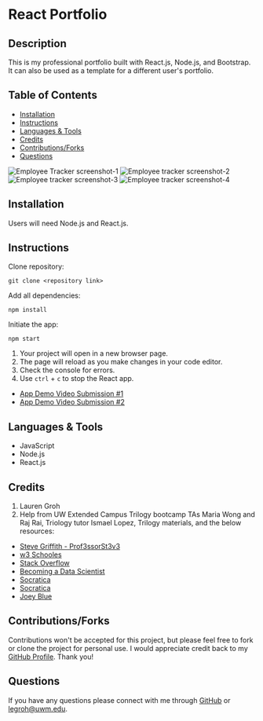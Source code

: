 # React Portfolio

## Description 

This is my professional portfolio built with React.js, Node.js, and Bootstrap. It can also be used as a template for a different user's portfolio.

  
## Table of Contents 
* [Installation](#installation)
* [Instructions](#instructions)
* [Languages & Tools](#languages-tools)
* [Credits](#credits)
* [Contributions/Forks](#contributions/forks)
* [Questions](#questions)

![Employee Tracker screenshot-1](./assets/images/screenshot-1.png "screenshot-1")
![Employee tracker screenshot-2](./assets/images/screenshot-2.png "screenshot-2")
![Employee tracker screenshot-3](./assets/images/screenshot-3.png "screenshot-3")
![Employee tracker screenshot-4](./assets/images/screenshot-4.png "screenshot-3")
  
## Installation

Users will need Node.js and React.js.
  
## Instructions 

Clone repository:
```
git clone <repository link>
```
Add all dependencies:
```
npm install
```
Initiate the app:
```
npm start
```

1. Your project will open in a new browser page.
2. The page will reload as you make changes in your code editor.
3. Check the console for errors.
4. Use ```ctrl``` + ```c``` to stop the React app.

* [App Demo Video Submission #1](https://watch.screencastify.com/v/cL3W8P0wV9iu4ffjihSJ)
* [App Demo Video Submission #2](https://watch.screencastify.com/v/KHA73YEd53qYPZx0RQvn)

## Languages & Tools

* JavaScript
* Node.js
* React.js

## Credits

1. Lauren Groh 
2. Help from UW Extended Campus Trilogy bootcamp TAs Maria Wong and Raj Rai, Triology tutor Ismael Lopez, Trilogy materials, and the below resources:
 * [Steve Griffith - Prof3ssorSt3v3](https://youtu.be/UQK9_gKQHZg)
 * [w3 Schooles](https://www.w3schools.com/sql/sql_unique.asp)
 * [Stack Overflow](https://stackoverflow.com/questions/43511183/mysql-error-1822-failed-to-add-foreign-key-constraint-missing-index-for-contra)
 * [Becoming a Data Scientist](https://youtu.be/5tEApCGgpEQ)
 * [Socratica](https://youtu.be/9yeOJ0ZMUYw)
 * [Socratica](https://youtu.be/VkabxQgtGsA)
 * [Joey Blue](https://youtu.be/rh89W10Su58)

## Contributions/Forks

Contributions won't be accepted for this project, but please feel free to fork or clone the project for personal use. I would appreciate credit back to my [GitHub Profile](https://github.com/GrohTech). Thank you!

## Questions

If you have any questions please connect with me through [GitHub](https://github.com/GrohTech) or [legroh@uwm.edu](mailto:legroh@uwm.edu).

<!-- 
GIVEN a single-page application portfolio for a web developer
WHEN I load the portfolio
THEN I am presented with a page containing a header, a section for content, and a footer
WHEN I view the header
THEN I am presented with the developer's name and navigation with titles corresponding to different sections of the portfolio
WHEN I view the navigation titles
THEN I am presented with the titles About Me, Portfolio, Contact, and Resume, and the title corresponding to the current section is highlighted
WHEN I load the portfolio the first time
THEN the About Me title and section are selected by default
WHEN I am presented with the Portfolio section
THEN I see titled images of six of the developer’s applications with links to both the deployed applications and the corresponding GitHub repository
WHEN I am presented with the Contact section
THEN I see a contact form with fields for a name, an email address, and a message
WHEN I move my cursor out of one of the form fields without entering text
THEN I receive a notification that this field is required
WHEN I enter text into the email address field
THEN I receive a notification if I have entered an invalid email address
WHEN I am presented with the Resume section
THEN I see a link to a downloadable resume and a list of the developer’s proficiencies
WHEN I view the footer
THEN I am presented with text or icon links to the developer’s GitHub and LinkedIn profiles, and their profile on a third platform (Stack Overflow, Twitter) -->